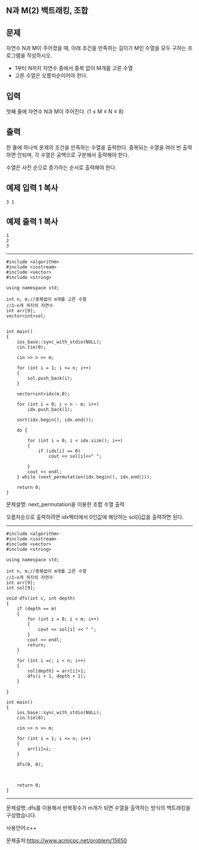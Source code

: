 ## N과 M(2) 백트래킹, 조합

## 문제

자연수 N과 M이 주어졌을 때, 아래 조건을 만족하는 길이가 M인 수열을 모두 구하는 프로그램을 작성하시오.

- 1부터 N까지 자연수 중에서 중복 없이 M개를 고른 수열
- 고른 수열은 오름차순이어야 한다.

## 입력

첫째 줄에 자연수 N과 M이 주어진다. (1 ≤ M ≤ N ≤ 8)

## 출력

한 줄에 하나씩 문제의 조건을 만족하는 수열을 출력한다. 중복되는 수열을 여러 번 출력하면 안되며, 각 수열은 공백으로 구분해서 출력해야 한다.

수열은 사전 순으로 증가하는 순서로 출력해야 한다.

## 예제 입력 1 복사

```
3 1
```

## 예제 출력 1 복사

```
1
2
3
```

___

```
#include <algorithm>
#include <iostream>
#include <vector>
#include <string>

using namespace std;

int n, m;//중복없이 m개를 고른 수열
//1~n개 까지의 자연수
int arr[9];
vector<int>sol;


int main()
{
	ios_base::sync_with_stdio(NULL);
	cin.tie(0);

	cin >> n >> m;

	for (int i = 1; i <= n; i++)
	{
		sol.push_back(i);
	}
	
	vector<int>idx(m,0);
	
	for (int i = 0; i < n - m; i++)
		idx.push_back(1);

	sort(idx.begin(), idx.end());

	do {
	
		for (int i = 0; i < idx.size(); i++)
		{
			if (idx[i] == 0)
				cout << sol[i]<<" ";
			
		}
		cout << endl;
	} while (next_permutation(idx.begin(), idx.end()));

	return 0;
}
```

문제설명: next_permutation을 이용한 조합 수열 출력

오름차순으로 출력하려면 idx벡터에서 0인값에 해당하는 sol[i]값을 출력하면 된다.

___

```
#include <algorithm>
#include <iostream>
#include <vector>
#include <string>

using namespace std;

int n, m;//중복없이 m개를 고른 수열
//1~n개 까지의 자연수
int arr[9];
int sol[9];

void dfs(int c, int depth)
{
	if (depth == m)
	{
		for (int i = 0; i < m; i++)
		{
			cout << sol[i] << " ";
		}
		cout << endl;
		return;
	}

	for (int i =c; i < n; i++)
	{
		sol[depth] = arr[i]+1;
		dfs(i + 1, depth + 1);
	}

}

int main()
{
	ios_base::sync_with_stdio(NULL);
	cin.tie(0);

	cin >> n >> m;

	for (int i = 1; i <= n; i++)
	{
		arr[i]=i;
	}
	
	dfs(0, 0);


	
	return 0;
}
```

___

문제설명: dfs를 이용해서 반복횟수가 m개가 되면 수열을 출역하는 방식의 백트래킹을 구성했습니다.

사용언어:c++

문제출처:https://www.acmicpc.net/problem/15650